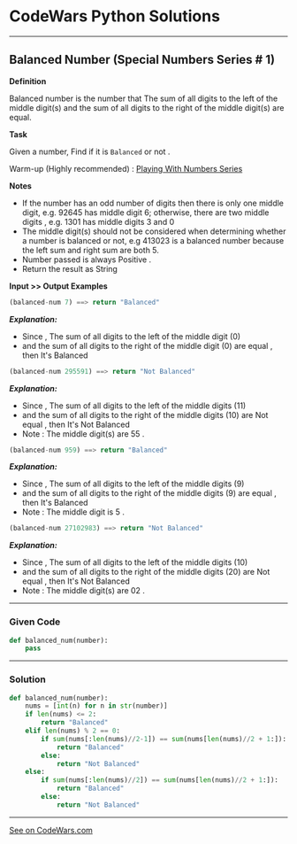 # CodeWars Python Solutions

---

## Balanced Number (Special Numbers Series # 1)

**Definition**

Balanced number is the number that The sum of all digits to the left of the middle digit(s) and the sum of all digits to the right of the middle digit(s) are equal.


**Task**

Given a number, Find if it is `Balanced` or not .


Warm-up (Highly recommended) : [Playing With Numbers Series](https://www.codewars.com/collections/playing-with-numbers)

**Notes**

- If the number has an odd number of digits then there is only one middle digit, e.g. 92645 has middle digit 6; otherwise, there are two middle digits , e.g. 1301 has middle digits 3 and 0
- The middle digit(s) should not be considered when determining whether a number is balanced or not, e.g 413023 is a balanced number because the left sum and right sum are both 5.
- Number passed is always Positive .
- Return the result as String


**Input >> Output Examples**

```python
(balanced-num 7) ==> return "Balanced"
```

***Explanation:***

- Since , The sum of all digits to the left of the middle digit (0)
- and the sum of all digits to the right of the middle digit (0) are equal , then It's Balanced


```python
(balanced-num 295591) ==> return "Not Balanced"
```

***Explanation:***

- Since , The sum of all digits to the left of the middle digits (11)
- and the sum of all digits to the right of the middle digits (10) are Not equal , then It's Not Balanced
- Note : The middle digit(s) are 55 .


```python
(balanced-num 959) ==> return "Balanced"
```

***Explanation:***

- Since , The sum of all digits to the left of the middle digits (9)
- and the sum of all digits to the right of the middle digits (9) are equal , then It's Balanced
- Note : The middle digit is 5 .

```python
(balanced-num 27102983) ==> return "Not Balanced"
```

***Explanation:***

- Since , The sum of all digits to the left of the middle digits (10)
- and the sum of all digits to the right of the middle digits (20) are Not equal , then It's Not Balanced
- Note : The middle digit(s) are 02 .



---

### Given Code


```python
def balanced_num(number):
    pass
```

---

### Solution 


```python
def balanced_num(number):
    nums = [int(n) for n in str(number)]
    if len(nums) <= 2:
        return "Balanced"
    elif len(nums) % 2 == 0:
        if sum(nums[:len(nums)//2-1]) == sum(nums[len(nums)//2 + 1:]):
            return "Balanced"
        else:
            return "Not Balanced"
    else:
        if sum(nums[:len(nums)//2]) == sum(nums[len(nums)//2 + 1:]):
            return "Balanced"
        else:
            return "Not Balanced"
```

---


[See on CodeWars.com](https://www.codewars.com/kata/5a4e3782880385ba68000018)
